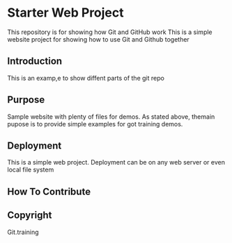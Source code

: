 # Starter Web Project

This repository is for showing how Git and GitHub work
This is a simple website project for showing how to use Git and Github together

## Introduction

This is an examp,e to show diffent parts of the git repo

## Purpose

Sample website with plenty of files for demos.
As stated above, themain pupose is to provide simple examples for got training demos.

## Deployment
This is a simple web project.  Deployment can be on any web server or even local file system

## How To Contribute

## Copyright

Git.training